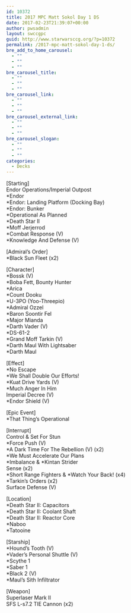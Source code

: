 ```yaml
---
id: 10372
title: 2017 MPC Matt Sokol Day 1 DS
date: 2017-02-23T21:39:07+00:00
author: pwsadmin
layout: swccgpc
guid: http://www.starwarsccg.org/?p=10372
permalink: /2017-mpc-matt-sokol-day-1-ds/
bre_add_to_home_carousel:
  - ""
  - ""
  - ""
bre_carousel_title:
  - ""
  - ""
  - ""
bre_carousel_link:
  - ""
  - ""
  - ""
bre_carousel_external_link:
  - ""
  - ""
  - ""
bre_carousel_slogan:
  - ""
  - ""
  - ""
categories:
  - Decks
---
```

[Starting]  
Endor Operations/Imperial Outpost  
*Endor  
*Endor: Landing Platform (Docking Bay)  
*Endor: Bunker  
*Operational As Planned  
*Death Star II  
*Moff Jerjerrod  
*Combat Response (V)  
*Knowledge And Defense (V)

[Admiral&#8217;s Order]  
*Black Sun Fleet (x2)

[Character]  
*Bossk (V)  
*Boba Fett, Bounty Hunter  
*Arica  
*Count Dooku  
*U-3PO (Yoo-Threepio)  
*Admiral Ozzel  
*Baron Soontir Fel  
*Major Mianda  
*Darth Vader (V)  
*DS-61-2  
*Grand Moff Tarkin (V)  
*Darth Maul With Lightsaber  
*Darth Maul

[Effect]  
*No Escape  
*We Shall Double Our Efforts!  
*Kuat Drive Yards (V)  
*Much Anger In Him  
Imperial Decree (V)  
*Endor Shield (V)

[Epic Event]  
*That Thing&#8217;s Operational

[Interrupt]  
Control & Set For Stun  
*Force Push (V)  
*A Dark Time For The Rebellion (V) (x2)  
*We Must Accelerate Our Plans  
\*Imbalance & \*Kintan Strider  
Sense (x2)  
\*Short Range Fighters & \*Watch Your Back! (x4)  
*Tarkin&#8217;s Orders (x2)  
Surface Defense (V)

[Location]  
*Death Star II: Capacitors  
*Death Star II: Coolant Shaft  
*Death Star II: Reactor Core  
*Naboo  
*Tatooine

[Starship]  
*Hound&#8217;s Tooth (V)  
*Vader&#8217;s Personal Shuttle (V)  
*Scythe 1  
*Saber 1  
*Black 2 (V)  
*Maul&#8217;s Sith Infiltrator

[Weapon]  
Superlaser Mark II  
SFS L-s7.2 TIE Cannon (x2)